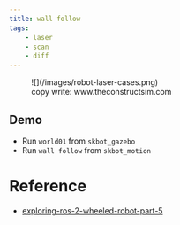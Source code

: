 ```yaml
---
title: wall follow
tags:
    - laser
    - scan
    - diff
---
```


<figure markdown>
![](/images/robot-laser-cases.png)
<figcaption>copy write: www.theconstructsim.com</figcaption>
</figure>


## Demo
- Run `world01` from `skbot_gazebo`
- Run `wall follow` from `skbot_motion`


# Reference
- [exploring-ros-2-wheeled-robot-part-5](https://www.theconstructsim.com/exploring-ros-2-wheeled-robot-part-5/)